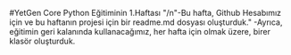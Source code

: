 #YetGen Core Python Eğitiminin 1.Haftası
"/n"-Bu hafta, Github Hesabımız için ve bu haftanın projesi için bir readme.md dosyası oluşturduk."
-Ayrıca, eğitimin geri kalanında kullanacağımız, her hafta için olmak üzere, birer klasör oluşturduk.